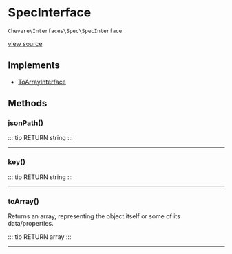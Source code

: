 # SpecInterface

`Chevere\Interfaces\Spec\SpecInterface`

[view source](https://github.com/chevere/chevere/blob/master/interfaces/Spec/SpecInterface.php)

## Implements

- [ToArrayInterface](../To/ToArrayInterface.md)
## Methods

### jsonPath()

::: tip RETURN
string
:::


---

### key()

::: tip RETURN
string
:::


---

### toArray()

Returns an array, representing the object itself or some of its data/properties.

::: tip RETURN
array
:::


---

